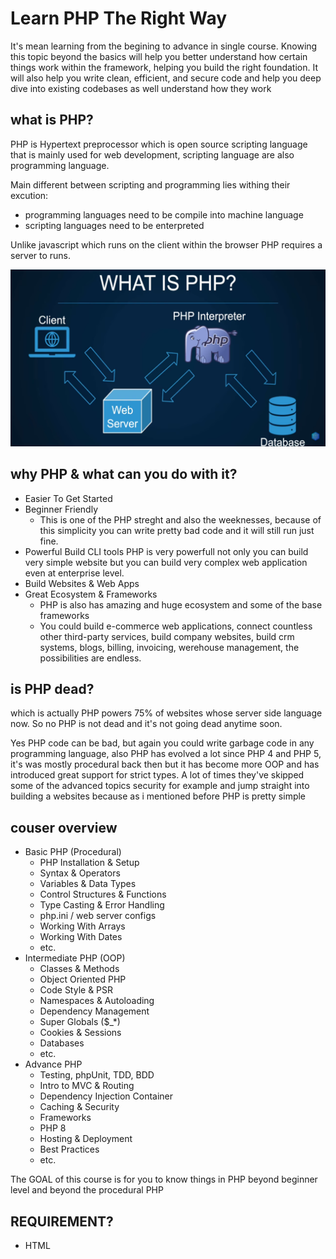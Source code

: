 
# Learn PHP The Right Way
It's mean learning from the begining to advance in single course. Knowing this topic beyond the basics will help you better understand how certain things work within the framework, helping you build the right foundation. It will also help you write clean, efficient, and secure code and help you deep dive into existing codebases as well understand how they work


## what is PHP?
PHP is Hypertext preprocessor which is open source scripting language that is mainly used for web development, scripting language are also programming language.

Main different between scripting and programming lies withing their excution:
- programming languages need to be compile into machine language
- scripting languages need to be enterpreted

Unlike javascript which runs on the client within the browser PHP requires a server to runs.

![Simple representation of how PHP runs](./img/simple-representation-how-php-runs.png)

## why PHP & what can you do with it?
- Easier To Get Started
- Beginner Friendly
    - This is one of the PHP streght and also the weeknesses, because of this simplicity you can write pretty bad code and it will still run just fine.
- Powerful Build CLI tools PHP is very powerfull not only you can build very simple website but you can build very complex web application even at enterprise level.
- Build Websites & Web Apps
- Great Ecosystem & Frameworks
    - PHP is also has amazing and huge ecosystem and some of the base frameworks
    - You could build e-commerce web applications, connect countless other third-party services, build company websites, build crm systems, blogs, billing, invoicing, werehouse management, the possibilities are endless.

## is PHP dead?
which is actually PHP powers 75% of websites whose server side language now. So no PHP is not dead and it's not going dead anytime soon.

Yes PHP code can be bad, but again you could write garbage code in any programming language, also PHP has evolved a lot since PHP 4 and PHP 5, it's was mostly procedural back then but it has become more OOP and has introduced great support for strict types. A lot of times they've skipped some of the advanced topics security for example and jump straight into building a websites because as i mentioned before PHP is pretty simple 

## couser overview
- Basic PHP (Procedural)
    - PHP Installation & Setup
    - Syntax & Operators
    - Variables & Data Types
    - Control Structures & Functions
    - Type Casting & Error Handling
    - php.ini / web server configs
    - Working With Arrays
    - Working With Dates
    - etc.
- Intermediate PHP (OOP)
    - Classes & Methods
    - Object Oriented PHP
    - Code Style & PSR
    - Namespaces & Autoloading
    - Dependency Management
    - Super Globals ($_*)
    - Cookies & Sessions
    - Databases
    - etc.
- Advance PHP
    - Testing, phpUnit, TDD, BDD
    - Intro to MVC & Routing
    - Dependency Injection Container
    - Caching & Security
    - Frameworks
    - PHP 8
    - Hosting & Deployment
    - Best Practices
    - etc.
    

The GOAL of this course is for you to know things in PHP beyond beginner level and beyond the procedural PHP

## REQUIREMENT?
- HTML